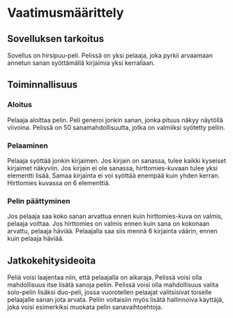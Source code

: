 # Vaatimusmäärittely

## Sovelluksen tarkoitus

Sovellus on hirsipuu-peli. Pelissä on yksi pelaaja, joka pyrkii arvaamaan annetun sanan syöttämällä kirjaimia yksi kerrallaan. 

## Toiminnallisuus

### Aloitus

Pelaaja aloittaa pelin. Peli generoi jonkin sanan, jonka pituus näkyy näytöllä viivoina. Pelissä on 50 sanamahdollisuutta, jotka on valmiiksi syötetty peliin. 

### Pelaaminen
Pelaaja syöttää jonkin kirjaimen. Jos kirjain on sanassa, tulee kaikki kyseiset kirjaimet näkyviin. Jos kirjain ei ole sanassa, hirttomies-kuvaan tulee yksi elementti lisää.
Samaa kirjainta ei voi syöttää enempää kuin yhden kerran. Hirttomies kuvassa on 6 elementtiä. 

### Pelin päättyminen
Jos pelaaja saa koko sanan arvattua ennen kuin hirttomies-kuva on valmis, pelaaja voittaa. Jos hirttomies on valmis ennen kuin sana on kokonaan arvattu, pelaaja häviää. 
Pelaajalla saa siis mennä 6 kirjainta väärin, ennen kuin pelaaja häviää. 

## Jatkokehitysideoita
Peliä voisi laajentaa niin, että pelaajalla on aikaraja. 
Pelissä voisi olla mahdollisuus itse lisätä sanoja peliin. 
Pelissä voisi olla mahdollisuus valita solo-pelin lisäksi duo-peli, jossa vuorotellen pelaajat valitsisivat toiselle pelaajalle sanan jota arvata. 
Peliin voitaisiin myös lisätä hallinnoiva käyttäjä, joka voisi esimerkiksi muokata pelin sanavaihtoehtoja. 



